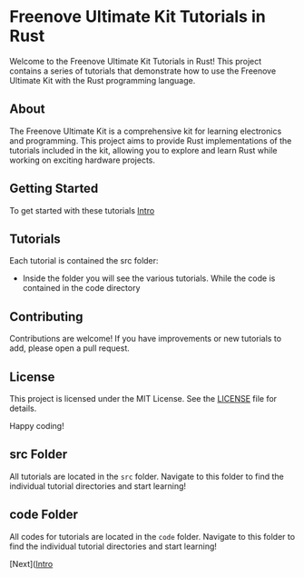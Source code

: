 # Freenove Ultimate Kit Tutorials in Rust

Welcome to the Freenove Ultimate Kit Tutorials in Rust! This project contains a series of tutorials that demonstrate how to use the Freenove Ultimate Kit with the Rust programming language.

## About

The Freenove Ultimate Kit is a comprehensive kit for learning electronics and programming. This project aims to provide Rust implementations of the tutorials included in the kit, allowing you to explore and learn Rust while working on exciting hardware projects.

## Getting Started

To get started with these tutorials [Intro](https://github.com/Makuo12/Freenove-esp32-rust/blob/main/src/01_intro.md)

## Tutorials

Each tutorial is contained the src folder:

- Inside the folder you will see the various tutorials. While the code is contained in the code directory

## Contributing

Contributions are welcome! If you have improvements or new tutorials to add, please open a pull request.

## License

This project is licensed under the MIT License. See the [LICENSE](LICENSE) file for details.

Happy coding!

## src Folder

All tutorials are located in the `src` folder. Navigate to this folder to find the individual tutorial directories and start learning!

## code Folder

All codes for tutorials are located in the `code` folder. Navigate to this folder to find the individual tutorial directories and start learning!


[Next]([Intro](https://github.com/Makuo12/Freenove-esp32-rust/blob/main/src/01_intro.md)
